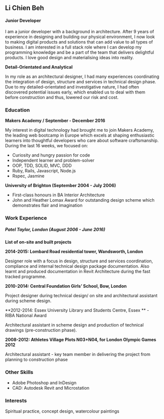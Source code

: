## Li Chien Beh

#### Junior Developer

I am a junior developer with a background in architecture. After 9 years of experience in designing and building our physical environment, I now look to making digital products and solutions that can add value to all types of business. I am interested in a full stack role where I can develop my programming knowledge and be a part of the team that delivers delightful products. I love good design and materialising ideas into reality.

**Detail-Orientated and Analytical**

In my role as an architectural designer, I had many experiences coordinating the integration of design, structure and services in technical design phase. Due to my detailed-orientated and investigative nature, I had often discovered potential issues early, which enabled us to deal with them before construction and thus, lowered our risk and cost.

### Education
**Makers Academy / September - December 2016**

My interest in digital technology had brought me to join Makers Academy, the leading web bootcamp in Europe which excels at shaping enthusiastic learners into thoughtful developers who care about software craftsmanship. During the last 16 weeks,  we focused on:

- Curiosity and hungry passion for code
- Independent learner and problem-solver
- OOP, TDD, SOLID, MVC, DDD
- Ruby, Rails, Javascript, Node.js
- Rspec, Jasmine

 **University of Brighton (September 2004 - July 2006)**
- First-class honours in BA Interior Architecture
- John and Heather Lomax Award for outstanding design scheme which demonstrates flair and imagination


### Work Experience

##### Patel Taylor, London (August 2006 - June 2016)


**List of on-site and built projects**


**2014-2015: Lombard Road residential tower, Wandsworth, London**

Designer role with a focus in design, structure and services coordination, compliance and internal technical design package documentation. Also learnt and produced documentation in Revit Architecture during the fast tracked programme.


**2010-2014: Central Foundation Girls’ School, Bow, London**

Project designer during technical design/ on site and architectural assistant during scheme design.


**2012-2014: Essex University Library and Students Centre, Essex ** - RIBA National Award

Architectural assistant in scheme design and production of technical drawings (pre-construction phase).


**2008-2012: Athletes Village Plots N03+N04, for London Olympic Games 2012**

Architectural assistant - key team member in delivering the project from planning to construction phase


### Other Skills
- Adobe Photoshop and InDesign
- CAD: Autodesk Revit and Microstation


### Interests
Spiritual practice, concept design, watercolour paintings

